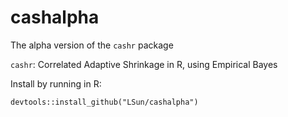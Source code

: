 # cashalpha

The alpha version of the `cashr` package

`cashr`: Correlated Adaptive Shrinkage in R, using Empirical Bayes

Install by running in R:

`devtools::install_github("LSun/cashalpha")`

